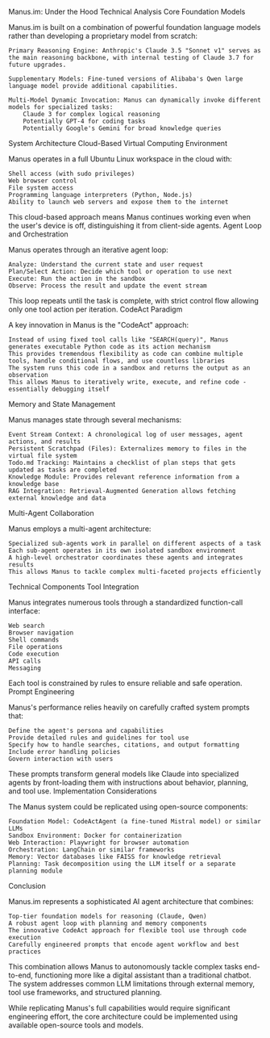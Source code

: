 Manus.im: Under the Hood Technical Analysis
Core Foundation Models

Manus.im is built on a combination of powerful foundation language models rather than developing a proprietary model from scratch:

    Primary Reasoning Engine: Anthropic's Claude 3.5 "Sonnet v1" serves as the main reasoning backbone, with internal testing of Claude 3.7 for future upgrades.

    Supplementary Models: Fine-tuned versions of Alibaba's Qwen large language model provide additional capabilities.

    Multi-Model Dynamic Invocation: Manus can dynamically invoke different models for specialized tasks:
        Claude 3 for complex logical reasoning
        Potentially GPT-4 for coding tasks
        Potentially Google's Gemini for broad knowledge queries

System Architecture
Cloud-Based Virtual Computing Environment

Manus operates in a full Ubuntu Linux workspace in the cloud with:

    Shell access (with sudo privileges)
    Web browser control
    File system access
    Programming language interpreters (Python, Node.js)
    Ability to launch web servers and expose them to the internet

This cloud-based approach means Manus continues working even when the user's device is off, distinguishing it from client-side agents.
Agent Loop and Orchestration

Manus operates through an iterative agent loop:

    Analyze: Understand the current state and user request
    Plan/Select Action: Decide which tool or operation to use next
    Execute: Run the action in the sandbox
    Observe: Process the result and update the event stream

This loop repeats until the task is complete, with strict control flow allowing only one tool action per iteration.
CodeAct Paradigm

A key innovation in Manus is the "CodeAct" approach:

    Instead of using fixed tool calls like "SEARCH(query)", Manus generates executable Python code as its action mechanism
    This provides tremendous flexibility as code can combine multiple tools, handle conditional flows, and use countless libraries
    The system runs this code in a sandbox and returns the output as an observation
    This allows Manus to iteratively write, execute, and refine code - essentially debugging itself

Memory and State Management

Manus manages state through several mechanisms:

    Event Stream Context: A chronological log of user messages, agent actions, and results
    Persistent Scratchpad (Files): Externalizes memory to files in the virtual file system
    Todo.md Tracking: Maintains a checklist of plan steps that gets updated as tasks are completed
    Knowledge Module: Provides relevant reference information from a knowledge base
    RAG Integration: Retrieval-Augmented Generation allows fetching external knowledge and data

Multi-Agent Collaboration

Manus employs a multi-agent architecture:

    Specialized sub-agents work in parallel on different aspects of a task
    Each sub-agent operates in its own isolated sandbox environment
    A high-level orchestrator coordinates these agents and integrates results
    This allows Manus to tackle complex multi-faceted projects efficiently

Technical Components
Tool Integration

Manus integrates numerous tools through a standardized function-call interface:

    Web search
    Browser navigation
    Shell commands
    File operations
    Code execution
    API calls
    Messaging

Each tool is constrained by rules to ensure reliable and safe operation.
Prompt Engineering

Manus's performance relies heavily on carefully crafted system prompts that:

    Define the agent's persona and capabilities
    Provide detailed rules and guidelines for tool use
    Specify how to handle searches, citations, and output formatting
    Include error handling policies
    Govern interaction with users

These prompts transform general models like Claude into specialized agents by front-loading them with instructions about behavior, planning, and tool use.
Implementation Considerations

The Manus system could be replicated using open-source components:

    Foundation Model: CodeActAgent (a fine-tuned Mistral model) or similar LLMs
    Sandbox Environment: Docker for containerization
    Web Interaction: Playwright for browser automation
    Orchestration: LangChain or similar frameworks
    Memory: Vector databases like FAISS for knowledge retrieval
    Planning: Task decomposition using the LLM itself or a separate planning module

Conclusion

Manus.im represents a sophisticated AI agent architecture that combines:

    Top-tier foundation models for reasoning (Claude, Qwen)
    A robust agent loop with planning and memory components
    The innovative CodeAct approach for flexible tool use through code execution
    Carefully engineered prompts that encode agent workflow and best practices

This combination allows Manus to autonomously tackle complex tasks end-to-end, functioning more like a digital assistant than a traditional chatbot. The system addresses common LLM limitations through external memory, tool use frameworks, and structured planning.

While replicating Manus's full capabilities would require significant engineering effort, the core architecture could be implemented using available open-source tools and models.